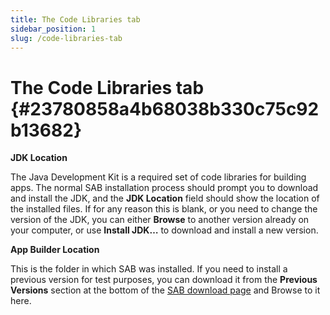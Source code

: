 ```yaml
---
title: The Code Libraries tab
sidebar_position: 1
slug: /code-libraries-tab
---
```




# The Code Libraries tab {#23780858a4b68038b330c75c92b13682}


**JDK Location**


The Java Development Kit is a required set of code libraries for building apps. The normal SAB installation process should prompt you to download and install the JDK, and the **JDK Location** field should show the location of the installed files. If for any reason this is blank, or you need to change the version of the JDK, you can either **Browse** to another version already on your computer, or use **Install JDK…** to download and install a new version.


**App Builder Location**


This is the folder in which SAB was installed. If you need to install a previous version for test purposes, you can download it from the **Previous Versions** section at the bottom of the [SAB download page](https://software.sil.org/scriptureappbuilder/download/) and Browse to it here.

